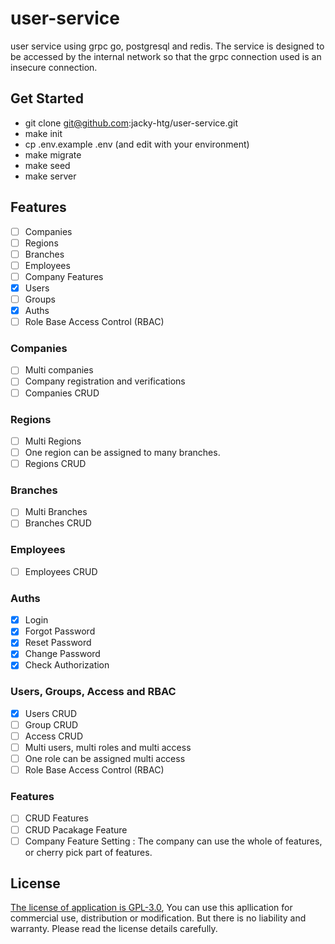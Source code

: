 # user-service
user service using grpc go, postgresql and redis. The service is designed to be accessed by the internal network so that the grpc connection used is an insecure connection.

## Get Started
- git clone git@github.com:jacky-htg/user-service.git
- make init
- cp .env.example .env (and edit with your environment)
- make migrate
- make seed
- make server

## Features
- [ ] Companies
- [ ] Regions
- [ ] Branches
- [ ] Employees
- [ ] Company Features
- [X] Users
- [ ] Groups
- [X] Auths
- [ ] Role Base Access Control (RBAC)

### Companies
- [ ] Multi companies
- [ ] Company registration and verifications
- [ ] Companies CRUD

### Regions
- [ ] Multi Regions
- [ ] One region can be assigned to many branches.
- [ ] Regions CRUD

### Branches
- [ ] Multi Branches
- [ ] Branches CRUD

### Employees
- [ ] Employees CRUD

### Auths
- [X] Login
- [X] Forgot Password
- [X] Reset Password
- [X] Change Password
- [X] Check Authorization 

### Users, Groups, Access and RBAC
- [X] Users CRUD
- [ ] Group CRUD
- [ ] Access CRUD
- [ ] Multi users, multi roles and multi access
- [ ] One role can be assigned multi access
- [ ] Role Base Access Control (RBAC)

### Features
- [ ] CRUD Features
- [ ] CRUD Pacakage Feature
- [ ] Company Feature Setting : The company can use the whole of features, or cherry pick part of features.

## License
[The license of application is GPL-3.0](https://github.com/jacky-htg/user-service/blob/main/LICENSE), You can use this apllication for commercial use, distribution or modification. But there is no liability and warranty. Please read the license details carefully.